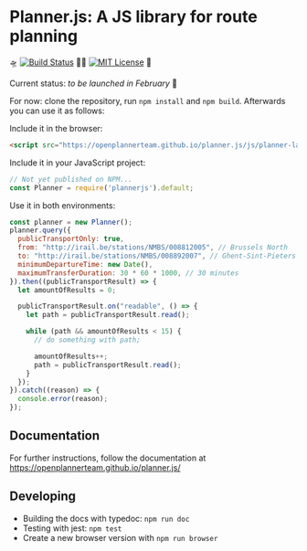 # Planner.js: A JS library for route planning

🛸 [![Build Status](https://travis-ci.org/openplannerteam/planner.js.svg?branch=dev)](https://travis-ci.org/openplannerteam/planner.js) 🚴‍♂️ [![MIT License](https://img.shields.io/github/license/openplannerteam/planner.js.svg?maxAge=2592000)](https://github.com/openplannerteam/planner.js/blob/master/LICENSE) 🚉

Current status: _to be launched in February_ 🚀

For now: clone the repository, run `npm install` and `npm build`. Afterwards you can use it as follows:

Include it in the browser:
```html
<script src="https://openplannerteam.github.io/planner.js/js/planner-latest.js"></script>
```

Include it in your JavaScript project:
```javascript
// Not yet published on NPM...
const Planner = require('plannerjs').default;
```

Use it in both environments:
```javascript
const planner = new Planner();
planner.query({
  publicTransportOnly: true,
  from: "http://irail.be/stations/NMBS/008812005", // Brussels North
  to: "http://irail.be/stations/NMBS/008892007", // Ghent-Sint-Pieters
  minimumDepartureTime: new Date(),
  maximumTransferDuration: 30 * 60 * 1000, // 30 minutes
}).then((publicTransportResult) => {
  let amountOfResults = 0;

  publicTransportResult.on("readable", () => {
    let path = publicTransportResult.read();

    while (path && amountOfResults < 15) {
      // do something with path;

      amountOfResults++;
      path = publicTransportResult.read();
    }
  });
}).catch((reason) => {
  console.error(reason);
});
```

## Documentation

For further instructions, follow the documentation at https://openplannerteam.github.io/planner.js/

## Developing

 * Building the docs with typedoc: `npm run doc`
 * Testing with jest: `npm test`
 * Create a new browser version with `npm run browser`
